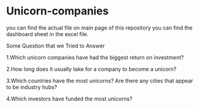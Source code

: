# Unicorn-companies
you can find the actual file on main page of this repository 
you can find the dashboard sheet in the excel file.

Some Question that we Tried to Answer

1.Which unicorn companies have had the biggest return on investment?

2.How long does it usually take for a company to become a unicorn?

3.Which countries have the most unicorns? Are there any cities that appear to be industry hubs?

4.Which investors have funded the most unicorns?

